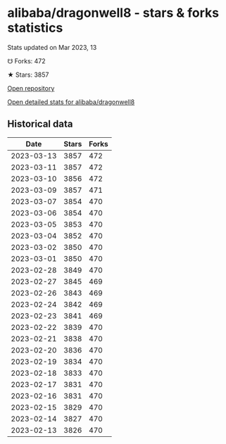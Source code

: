 # alibaba/dragonwell8 - stars & forks statistics

Stats updated on Mar 2023, 13

☋ Forks: 472

★ Stars: 3857

[Open repository](https://github.com/alibaba/dragonwell8)

[Open detailed stats for alibaba/dragonwell8](https://reviewgithub.com/rep/alibaba/dragonwell8)

## Historical data
| Date | Stars | Forks |
|------|-------|-------|
| 2023-03-13 | 3857 | 472 | 
| 2023-03-11 | 3857 | 472 | 
| 2023-03-10 | 3856 | 472 | 
| 2023-03-09 | 3857 | 471 | 
| 2023-03-07 | 3854 | 470 | 
| 2023-03-06 | 3854 | 470 | 
| 2023-03-05 | 3853 | 470 | 
| 2023-03-04 | 3852 | 470 | 
| 2023-03-02 | 3850 | 470 | 
| 2023-03-01 | 3850 | 470 | 
| 2023-02-28 | 3849 | 470 | 
| 2023-02-27 | 3845 | 469 | 
| 2023-02-26 | 3843 | 469 | 
| 2023-02-24 | 3842 | 469 | 
| 2023-02-23 | 3841 | 469 | 
| 2023-02-22 | 3839 | 470 | 
| 2023-02-21 | 3838 | 470 | 
| 2023-02-20 | 3836 | 470 | 
| 2023-02-19 | 3834 | 470 | 
| 2023-02-18 | 3833 | 470 | 
| 2023-02-17 | 3831 | 470 | 
| 2023-02-16 | 3831 | 470 | 
| 2023-02-15 | 3829 | 470 | 
| 2023-02-14 | 3827 | 470 | 
| 2023-02-13 | 3826 | 470 | 

